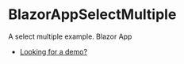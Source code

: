 # BlazorAppSelectMultiple
A select multiple example. Blazor App
- [Looking for a demo?](https://acernuda.com)
